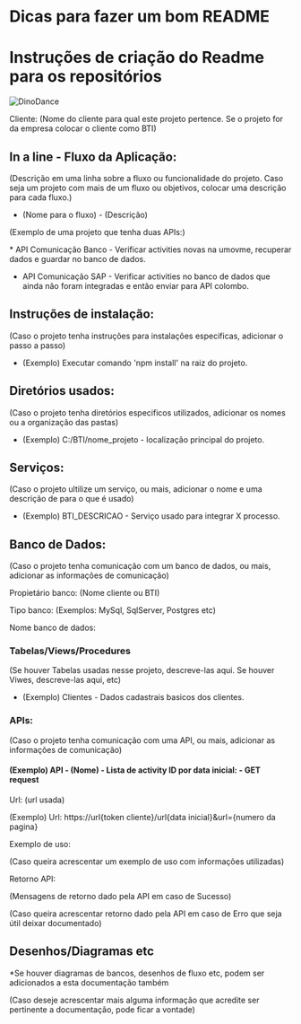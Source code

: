 # Dicas para fazer um bom README

# Instruções de criação do Readme para os repositórios

 ![DinoDance](https://static.wikia.nocookie.net/twitch/images/7/72/DinoDance.gif/revision/latest?cb=20230727015815)

<p>Cliente: (Nome do cliente para qual este projeto pertence. Se o projeto for da empresa colocar o cliente como BTI)</p>

## In a line - Fluxo da Aplicação:
<p>(Descrição em uma linha sobre a fluxo ou funcionalidade do projeto. Caso seja um projeto com mais de um fluxo ou objetivos, colocar uma descrição para cada fluxo.)</p>

* (Nome para o fluxo) - (Descrição)

<p>(Exemplo de uma projeto que tenha duas APIs:)</p>
* API Comunicação Banco - Verificar activities novas na umovme, recuperar dados e guardar no banco de dados.

* API Comunicação SAP - Verificar activities no banco de dados que ainda não foram integradas e então enviar para API colombo.
  

## Instruções de instalação:
<p>(Caso o projeto tenha instruções para instalações especificas, adicionar o passo a passo)</p>

* (Exemplo) Executar comando 'npm install' na raiz do projeto.

## Diretórios usados:
<p>(Caso o projeto tenha diretórios especificos utilizados, adicionar os nomes ou a organização das pastas)</p>

* (Exemplo) C:/BTI/nome_projeto - localização principal do projeto.

## Serviços:
<p>(Caso o projeto ultilize um serviço, ou mais, adicionar o nome e uma descrição de para o que é usado)</p>

* (Exemplo) BTI_DESCRICAO - Serviço usado para integrar X processo.

## Banco de Dados:
<p>(Caso o projeto tenha comunicação com um banco de dados, ou mais, adicionar as informações de comunicação)</p>

<p>Propietário banco: (Nome cliente ou BTI)</p>
<p>Tipo banco: (Exemplos: MySql, SqlServer, Postgres etc)</p>
<p>Nome banco de dados: </p>

### Tabelas/Views/Procedures
<p>(Se houver Tabelas usadas nesse projeto, descreve-las aqui. Se houver Viwes, descreve-las aqui, etc)</p>

* (Exemplo) Clientes - Dados cadastrais basicos dos clientes.


### APIs:
<p>(Caso o projeto tenha comunicação com uma API, ou mais, adicionar as informações de comunicação)</p>

#### (Exemplo) API - (Nome) - Lista de activity ID por data inicial: - GET request

<p>Url: (url usada)</p>
(Exemplo) Url: https://url{token cliente}/url{data inicial}&url={numero da pagina}

Exemplo de uso:
<p>(Caso queira acrescentar um exemplo de uso com informações utilizadas)</p>

Retorno API:
<p>(Mensagens de retorno dado pela API em caso de Sucesso)</p>
<p>(Caso queira acrescentar retorno dado pela API em caso de Erro que seja útil deixar documentado)</p>

## Desenhos/Diagramas etc
<p>*Se houver diagramas de bancos, desenhos de fluxo etc, podem ser adicionados a esta documentação também</p>

<p>(Caso deseje acrescentar mais alguma informação que acredite ser pertinente a documentação, pode ficar a vontade)</p>